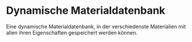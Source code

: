 # Dynamische Materialdatenbank

Eine dynamische Materialdatenbank, in der verschiedenste Materialien mit allen ihren Eigenschaften gespeichert werden können.
